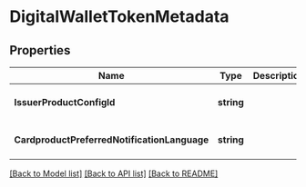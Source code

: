 # DigitalWalletTokenMetadata

## Properties
Name | Type | Description | Notes
------------ | ------------- | ------------- | -------------
**IssuerProductConfigId** | **string** |  | [optional] [default to null]
**CardproductPreferredNotificationLanguage** | **string** |  | [optional] [default to null]

[[Back to Model list]](../README.md#documentation-for-models) [[Back to API list]](../README.md#documentation-for-api-endpoints) [[Back to README]](../README.md)


